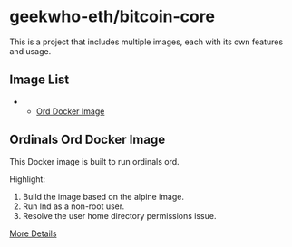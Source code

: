 # geekwho-eth/bitcoin-core

This is a project that includes multiple images, each with its own features and usage.

## Image List

- - [Ord Docker Image](ord/README.md)

## Ordinals Ord Docker Image

This Docker image is built to run ordinals ord.

Highlight:
1. Build the image based on the alpine image.
2. Run lnd as a non-root user.
3. Resolve the user home directory permissions issue.

[More Details](ord/README.md)